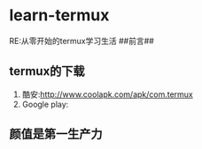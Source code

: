 # learn-termux
RE:从零开始的termux学习生活
##前言##

## termux的下载 ##
1. 酷安:http://www.coolapk.com/apk/com.termux
2. Google play:

## 颜值是第一生产力 ##
